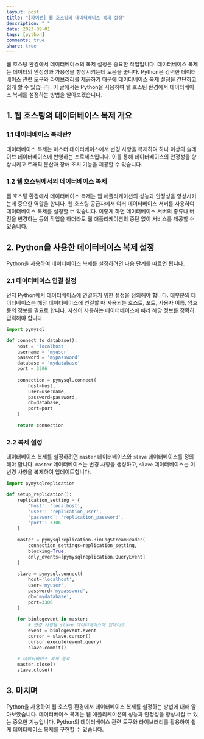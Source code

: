 ```yaml
---
layout: post
title: "[파이썬] 웹 호스팅의 데이터베이스 복제 설정"
description: " "
date: 2023-09-01
tags: [python]
comments: true
share: true
---
```


웹 호스팅 환경에서 데이터베이스의 복제 설정은 중요한 작업입니다. 데이터베이스 복제는 데이터의 안정성과 가용성을 향상시키는데 도움을 줍니다. Python은 강력한 데이터베이스 관련 도구와 라이브러리를 제공하기 때문에 데이터베이스 복제 설정을 간단하고 쉽게 할 수 있습니다. 이 글에서는 Python을 사용하여 웹 호스팅 환경에서 데이터베이스 복제를 설정하는 방법을 알아보겠습니다.

## 1. 웹 호스팅의 데이터베이스 복제 개요

### 1.1 데이터베이스 복제란?

데이터베이스 복제는 마스터 데이터베이스에서 변경 사항을 복제하여 하나 이상의 슬레이브 데이터베이스에 반영하는 프로세스입니다. 이를 통해 데이터베이스의 안정성을 향상시키고 트래픽 분산과 장애 조치 기능을 제공할 수 있습니다.

### 1.2 웹 호스팅에서의 데이터베이스 복제

웹 호스팅 환경에서 데이터베이스 복제는 웹 애플리케이션의 성능과 안정성을 향상시키는데 중요한 역할을 합니다. 웹 호스팅 공급자에서 여러 데이터베이스 서버를 사용하여 데이터베이스 복제를 설정할 수 있습니다. 이렇게 하면 데이터베이스 서버의 종류나 버전을 변경하는 등의 작업을 하더라도 웹 애플리케이션의 중단 없이 서비스를 제공할 수 있습니다.

## 2. Python을 사용한 데이터베이스 복제 설정

Python을 사용하여 데이터베이스 복제를 설정하려면 다음 단계를 따르면 됩니다.

### 2.1 데이터베이스 연결 설정

먼저 Python에서 데이터베이스에 연결하기 위한 설정을 정의해야 합니다. 대부분의 데이터베이스는 해당 데이터베이스에 연결할 때 사용되는 호스트, 포트, 사용자 이름, 암호 등의 정보를 필요로 합니다. 자신이 사용하는 데이터베이스에 따라 해당 정보를 정확히 입력해야 합니다.

```python
import pymysql

def connect_to_database():
    host = 'localhost'
    username = 'myuser'
    password = 'mypassword'
    database = 'mydatabase'
    port = 3306
    
    connection = pymysql.connect(
        host=host,
        user=username,
        password=password,
        db=database,
        port=port
    )
    
    return connection
```

### 2.2 복제 설정

데이터베이스 복제를 설정하려면 `master` 데이터베이스와 `slave` 데이터베이스를 정의해야 합니다. `master` 데이터베이스는 변경 사항을 생성하고, `slave` 데이터베이스는 이 변경 사항을 복제하여 업데이트합니다.

```python
import pymysqlreplication

def setup_replication():
    replication_setting = {
        'host': 'localhost',
        'user': 'replication_user',
        'password': 'replication_password',
        'port': 3306
    }
    
    master = pymysqlreplication.BinLogStreamReader(
        connection_settings=replication_setting,
        blocking=True,
        only_events=[pymysqlreplication.QueryEvent]
    )
    
    slave = pymysql.connect(
        host='localhost',
        user='myuser',
        password='mypassword',
        db='mydatabase',
        port=3306
    )
    
    for binlogevent in master:
        # 변경 사항을 slave 데이터베이스에 업데이트
        event = binlogevent.event
        cursor = slave.cursor()
        cursor.execute(event.query)
        slave.commit()
    
    # 데이터베이스 복제 종료
    master.close()
    slave.close()
```

## 3. 마치며

Python을 사용하여 웹 호스팅 환경에서 데이터베이스 복제를 설정하는 방법에 대해 알아보았습니다. 데이터베이스 복제는 웹 애플리케이션의 성능과 안정성을 향상시킬 수 있는 중요한 기능입니다. Python의 데이터베이스 관련 도구와 라이브러리를 활용하여 쉽게 데이터베이스 복제를 구현할 수 있습니다.